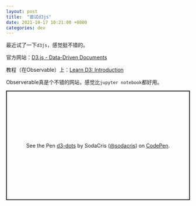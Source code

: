 ```yaml
---
layout: post
title:  "尝试d3js"
date: 2021-10-17 10:21:00 +0800
categories: dev
---
```


最近试了一下`d3js`，感觉挺不错的。

官方网站：[D3.js - Data-Driven Documents](https://d3js.org)

教程（在Observable）上：[Learn D3: Introduction](https://observablehq.com/@d3/learn-d3)

Observerable真是个不错的网站，感觉比`jupyter notebook`都好用。

<p class="codepen" data-height="300" data-default-tab="html,result" data-slug-hash="gOxPvpR" data-user="sodacris" style="height: 300px; box-sizing: border-box; display: flex; align-items: center; justify-content: center; border: 2px solid; margin: 1em 0; padding: 1em;">
  <span>See the Pen <a href="https://codepen.io/sodacris/pen/gOxPvpR">
  d3-dots</a> by SodaCris (<a href="https://codepen.io/sodacris">@sodacris</a>)
  on <a href="https://codepen.io">CodePen</a>.</span>
</p>
<script async src="https://cpwebassets.codepen.io/assets/embed/ei.js"></script>